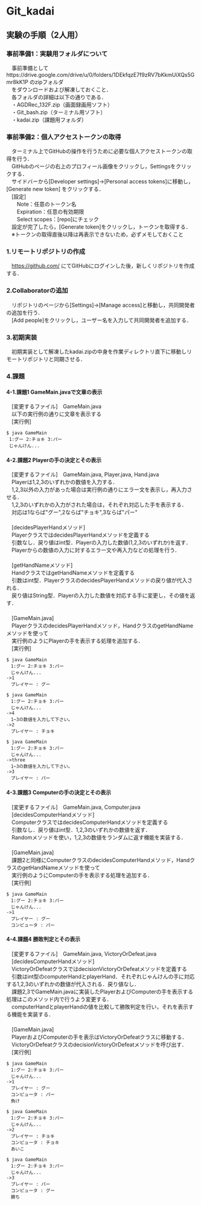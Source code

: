 # Git_kadai
## 実験の手順（2人用）
### 事前準備1：実験用フォルダについて
　事前準備としてhttps://drive.google.com/drive/u/0/folders/1DEkfqzE7f9zRV7bKkmUiXQs5Gmr8kK1P のzipフォルダ<br>
　をダウンロードおよび解凍しておくこと．<br>
　各フォルダの詳細は以下の通りである．<br>
　・AGDRec_132F.zip（画面録画用ソフト）<br>
　・Git_bash.zip（ターミナル用ソフト）<br>
　・kadai.zip（課題用フォルダ）<br>
### 事前準備2：個人アクセストークンの取得
　ターミナル上でGitHubの操作を行うために必要な個人アクセストークンの取得を行う．<br>
　GitHubのページの右上のプロフィール画像をクリックし，Settingsをクリックする．<br>
　サイドバーから[Developer settings]→[Personal access tokens]に移動し，[Generate new token] をクリックする．<br>
　[設定]<br>
　　Note：任意のトークン名<br>
　　Expiration：任意の有効期限<br>
　　Select scopes：[repo]にチェック<br>
　設定が完了したら，[Generate token]をクリックし，トークンを取得する．<br>
　※トークンの取得直後以降は再表示できないため，必ずメモしておくこと
### 1.リモートリポジトリの作成
　https://github.com/ にてGitHubにログインした後，新しくリポジトリを作成する．
### 2.Collaboratorの追加
　リポジトリのページから[Settings]→[Manage access]と移動し，共同開発者の追加を行う．<br>
　[Add people]をクリックし，ユーザー名を入力して共同開発者を追加する．
### 3.初期実装
　初期実装として解凍したkadai.zipの中身を作業ディレクトリ直下に移動しリモートリポジトリと同期させる．<br>

### 4.課題
#### 4-1.課題1 GameMain.javaで文章の表示
　[変更するファイル]　GameMain.java<br>
　以下の実行例の通りに文章を表示する<br>
　[実行例]
```
$ java GameMain
 1:グー 2:チョキ 3:パー
 じゃんけん...
```

#### 4-2.課題2 Playerの手の決定とその表示
　[変更するファイル]　GameMain.java, Player.java, Hand.java<br>
　Playerは1,2,3のいずれかの数値を入力する．<br>
　1,2,3以外の入力があった場合は実行例の通りにエラー文を表示し，再入力させる．<br>
　1,2,3のいずれかの入力がされた場合は，それぞれ対応した手を表示する．<br>
　対応は1ならば"グー",2ならば"チョキ",3ならば"パー"<br>
　<br>
　[decidesPlayerHandメソッド]<br>
　PlayerクラスではdecidesPlayerHandメソッドを定義する<br>
　引数なし．戻り値はint型．Playerの入力した数値(1,2,3のいずれか)を返す．<br>
　Playerからの数値の入力に対するエラー文や再入力などの処理を行う．<br>
　<br>
　[getHandNameメソッド]<br>
　HandクラスではgetHandNameメソッドを定義する<br>
　引数はint型．PlayerクラスのdecidesPlayerHandメソッドの戻り値が代入される．<br>
　戻り値はString型．Playerの入力した数値を対応する手に変更し，その値を返す．<br>
　<br>
　[GameMain.java]<br>
　PlayerクラスのdecidesPlayerHandメソッド，HandクラスのgetHandNameメソッドを使って<br>
　実行例のようにPlayerの手を表示する処理を追加する．<br>
　[実行例]
```
$ java GameMain
　1:グー 2:チョキ 3:パー
　じゃんけん...
->1
　プレイヤー : グー

$ java GameMain
　1:グー 2:チョキ 3:パー
　じゃんけん...
->4
　1~3の数値を入力して下さい。
->2
　プレイヤー : チョキ
 
$ java GameMain
　1:グー 2:チョキ 3:パー
　じゃんけん...
->three
　1~3の数値を入力して下さい。
->3
　プレイヤー : パー
```

#### 4-3.課題3 Computerの手の決定とその表示
　[変更するファイル]　GameMain.java, Computer.java<br>
　[decidesComputerHandメソッド]<br>
　ComputerクラスではdecidesComputerHandメソッドを定義する<br>
　引数なし．戻り値はint型．1,2,3のいずれかの数値を返す．<br>
　Randomメソッドを使い，1,2,3の数値をランダムに返す機能を実装する．<br>
　<br>
　[GameMain.java]<br>
　課題2と同様にComputerクラスのdecidesComputerHandメソッド，HandクラスのgetHandNameメソッドを使って<br>
　実行例のようにComputerの手を表示する処理を追加する．<br>
　[実行例]
```
$ java GameMain
　1:グー 2:チョキ 3:パー
　じゃんけん...
->1
　プレイヤー : グー
　コンピュータ : パー
```
#### 4-4.課題4 勝敗判定とその表示
　[変更するファイル]　GameMain.java, VictoryOrDefeat.java<br>
　[decidesComputerHandメソッド]<br>
　VictoryOrDefeatクラスではdecisionVictoryOrDefeatメソッドを定義する<br>
　引数はint型のcomputerHandとplayerHand．それぞれじゃんけんの手に対応する1,2,3のいずれかの数値が代入される．戻り値なし．<br>
　課題2,3でGameMain.javaに実装したPlayerおよびComputerの手を表示する処理はこのメソッド内で行うよう変更する．<br>
　computerHandとplayerHandの値を比較して勝敗判定を行い，それを表示する機能を実装する．<br>
　<br>
　[GameMain.java]<br>
　PlayerおよびComputerの手を表示はVictoryOrDefeatクラスに移動する．<br>
　VictoryOrDefeatクラスのdecisionVictoryOrDefeatメソッドを呼び出す．<br>
　[実行例]
```
$ java GameMain
　1:グー 2:チョキ 3:パー
　じゃんけん...
->1
　プレイヤー : グー
　コンピュータ : パー
　負け

$ java GameMain
　1:グー 2:チョキ 3:パー
　じゃんけん...
->2
　プレイヤー : チョキ
　コンピュータ : チョキ
　あいこ

$ java GameMain
　1:グー 2:チョキ 3:パー
　じゃんけん...
->3
　プレイヤー : パー
　コンピュータ : グー
　勝ち
```
